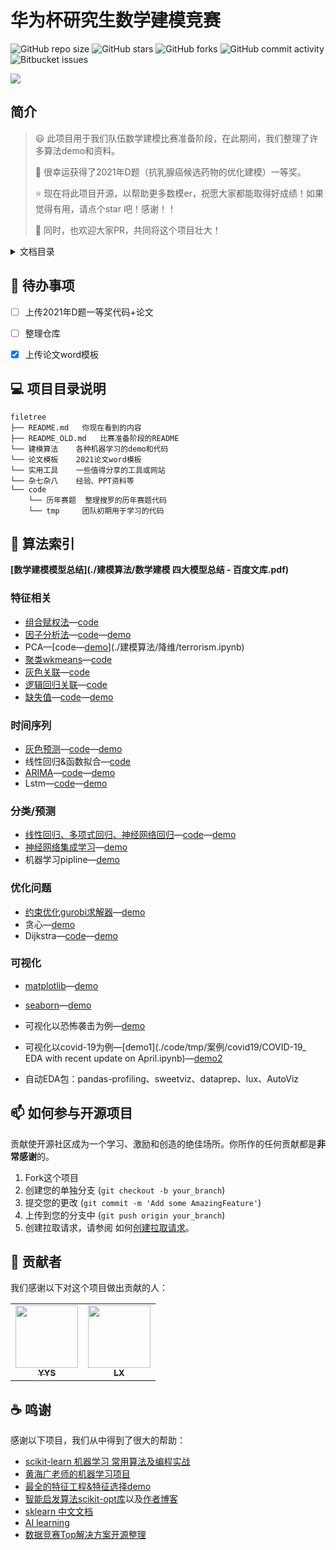 # 华为杯研究生数学建模竞赛

![GitHub repo size](https://img.shields.io/github/repo-size/DongZhouGu/MathModel-Pretrain?style=for-the-badge)
![GitHub stars](https://img.shields.io/github/stars/DongZhouGu/MathModel-Pretrain?style=for-the-badge)
![GitHub forks](https://img.shields.io/github/forks/DongZhouGu/MathModel-Pretrain?style=for-the-badge)
![GitHub commit activity](https://img.shields.io/github/commit-activity/m/DongZhouGu/MathModel-Pretrain?style=for-the-badge)
![Bitbucket  issues](https://img.shields.io/github/issues-closed/DongZhouGu/MathModel-Pretrain?style=for-the-badge)

<p align="left">
<a href="https://github.com/DongZhouGu/MathModel-Pretrain" target="_blank">
	<img src="https://gitee.com/ma_tung_zhou/imageuse1/raw/master/imgg/20211230223714.png#pic_center" width=""/>
</a>
</p>


## 简介

> :smiley: 此项目用于我们队伍数学建模比赛准备阶段，在此期间，我们整理了许多算法demo和资料。
>
> :clap: 很幸运获得了2021年D题（抗乳腺癌候选药物的优化建模）一等奖。
>
> :star: 现在将此项目开源，以帮助更多数模er，祝愿大家都能取得好成绩！如果觉得有用，请点个star 吧！感谢！！
>
> :triangular_flag_on_post: 同时，也欢迎大家PR，共同将这个项目壮大！
>

<details>
  <summary>文档目录</summary>
  <ol>
    <li><a href="#简介">简介</a></li>
    <li><a href="#🔨 待办事项">待办事项</a></li>
    <li><a href="#💻 项目目录说明">项目目录说明</a></li>
    <li>
      <a href="#🚀 算法索引">算法索引</a>
      <ul>
        <li><a href="#特征相关">特征相关</a></li>
        <li><a href="#时间序列">时间序列</a></li>
        <li><a href="#分类/预测">分类/预测</a></li>
        <li><a href="#优化问题">优化问题</a></li>
        <li><a href="#可视化">可视化</a></li>
      </ul>
    </li>
    <li><a href="#📫 如何参与开源项目">参与此项目</a></li>
    <li><a href="#🤝 贡献者">贡献者</a></li>
    <li><a href="#☕  鸣谢">鸣谢</a></li>
  </ol>
</details>




## 🔨 待办事项

- [ ] 上传2021年D题一等奖代码+论文
- [ ] 整理仓库
- [x] 上传论文word模板




## 💻 项目目录说明

```
filetree 
├── README.md   你现在看到的内容
├── README_OLD.md   比赛准备阶段的README
└── 建模算法    各种机器学习的demo和代码
└── 论文模板    2021论文word模板
└── 实用工具    一些值得分享的工具或网站
└── 杂七杂八    经验、PPT资料等
└── code  
	└── 历年赛题  整理搜罗的历年赛题代码
    └── tmp		团队初期用于学习的代码
```



## 🚀 算法索引

**[数学建模模型总结](./建模算法/数学建模 四大模型总结 - 百度文库.pdf)**

### 特征相关

- [组合赋权法](./建模算法/组合赋权法/组合赋权.md)—[code](./建模算法/组合赋权法/组合赋权.md)
- [因子分析法](./建模算法/降维/因子分析法.md)—[code](./建模算法/降维/factor_analyze.py)—[demo](./建模算法/降维/terrorism.ipynb)
- PCA—[code—[demo](./建模算法/组合赋权法/组合赋权.md)](./建模算法/降维/terrorism.ipynb)
- [聚类wkmeans](./建模算法/聚类/划分聚类/wkmeans.md)—[code](./建模算法/聚类/划分聚类/wkmeans.py)
- [灰色关联](./建模算法/灰色关联度分析/灰色关联度分析.md)—[code](./建模算法/灰色关联度分析/GRA.py)
- [逻辑回归关联](./建模算法/logistic_similar/logstic_similar.md)—[code](./建模算法/logistic_similar/logstic_similar.py)
- [缺失值](./建模算法/缺失值插补/插补.md)—[code](./建模算法/缺失值插补/imputer.py)—[demo](./建模算法/缺失值插补/imputer.ipynb)

### 时间序列

- [灰色预测](./建模算法/预测/灰色预测/灰色预测.md)—[code](./建模算法/预测/灰色预测/gm.py)—[demo](./建模算法/预测/灰色预测/灰色预测&线性回归&函数拟合.ipynb)
- 线性回归&函数拟合—[code](./建模算法/预测/灰色预测/灰色预测&线性回归&函数拟合.ipynb)
- [ARIMA](./建模算法/预测/整合移动平均自回归(ARIMA)/ARIMA.md)—[code](./建模算法/预测/整合移动平均自回归(ARIMA)/arima.py)—[demo](./建模算法/预测/整合移动平均自回归(ARIMA)/ARIMA.ipynb)
- Lstm—[code](./建模算法/lstm/lstm.py)—[demo](./建模算法/预测/kaggle预测题/Rossmann_Store_Sales.ipynb)

### 分类/预测

- [线性回归、多项式回归、神经网络回归](./建模算法/回归/线性回归/线性回归.md)—[code](./建模算法/回归/线性回归/pytorch_linear_distributed.py)—[demo](./建模算法/回归/线性回归/boston.ipynb)
- [神经网络集成学习](./建模算法/集成学习/集成学习.md)—[demo](./建模算法/集成学习/classify_regression_visual.ipynb)
- 机器学习pipline—[demo](./建模算法/pipline/mlFlow.ipynb)

### 优化问题

- [约束优化gurobi求解器](./建模算法/约束优化/gurobi求解器.md)—[demo](./建模算法/约束优化/gurobi.ipynb)
- 贪心—[demo](./建模算法/约束优化/贪心.ipynb)
- Dijkstra—[code](./建模算法/Dijkstra/dijkstra.py)—[demo](./建模算法/Dijkstra/question1.1.ipynb)

### 可视化

- [matplotlib](./code/tmp/matplotlib/README.md)—[demo](matplotlib-beginner.ipynb)

- [seaborn](./code/tmp/seaborn/README.md)—[demo](./code/tmp/seaborn/Searborn.ipynb)

- 可视化以恐怖袭击为例—[demo](./建模算法/可视化/可视化以恐怖袭击为例.ipynb)
- 可视化以covid-19为例—[demo1](./code/tmp/案例/covid19/COVID-19_ EDA with recent update on April.ipynb)—[demo2](./code/tmp/案例/covid19/coronavirus-covid-19-visualization-prediction.ipynb)
- 自动EDA包：pandas-profiling、sweetviz、dataprep、lux、AutoViz 



## 📫 如何参与开源项目

贡献使开源社区成为一个学习、激励和创造的绝佳场所。你所作的任何贡献都是**非常感谢**的。

1. Fork这个项目
2. 创建您的单独分支  (`git checkout -b your_branch`)
3. 提交您的更改 (`git commit -m 'Add some AmazingFeature'`)
4. 上传到您的分支中 (`git push origin your_branch`)
5. 创建拉取请求，请参阅 如何[创建拉取请求](https://help.github.com/en/github/collaborating-with-issues-and-pull-requests/creating-a-pull-request)。



## 🤝 贡献者

我们感谢以下对这个项目做出贡献的人：

<table>
  <tr>
    <td align="center">
      <a href="https://github.com/yysfff">
        <img src="https://avatars.githubusercontent.com/u/56332682?v=4" width="100px;"/><br>
        <sub>
          <b>YYS</b>
        </sub>
      </a>
    </td>
    <td align="center">
      <a href="https://github.com/xiao-aBoy">
        <img src="https://avatars.githubusercontent.com/u/45626011?v=4" width="100px;"/><br>
        <sub>
          <b>LX</b>
        </sub>
      </a>
    </td>
  </tr>
</table>



## ☕  鸣谢

感谢以下项目，我们从中得到了很大的帮助：

- [scikit-learn 机器学习 常用算法及编程实战](https://github.com/DongZhouGu/scikit-learn-ml)
- [黄海广老师的机器学习项目](https://github.com/fengdu78/machine_learning_beginner)
- [最全的特征工程&特征选择demo](https://github.com/Yimeng-Zhang/feature-engineering-and-feature-selection)
- [智能启发算法scikit-opt库](https://github.com/guofei9987/scikit-opt)以及[作者博客](https://www.guofei.site/)
- [sklearn 中文文档](https://www.scikitlearn.com.cn/)
- [AI learning](https://github.com/apachecn/AiLearning)
- [数据竞赛Top解决方案开源整理](https://github.com/Smilexuhc/Data-Competition-TopSolution)

